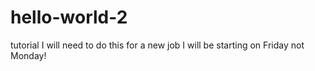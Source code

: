 # hello-world-2
tutorial
I will need to do this for a new job I will be starting on Friday not Monday!
